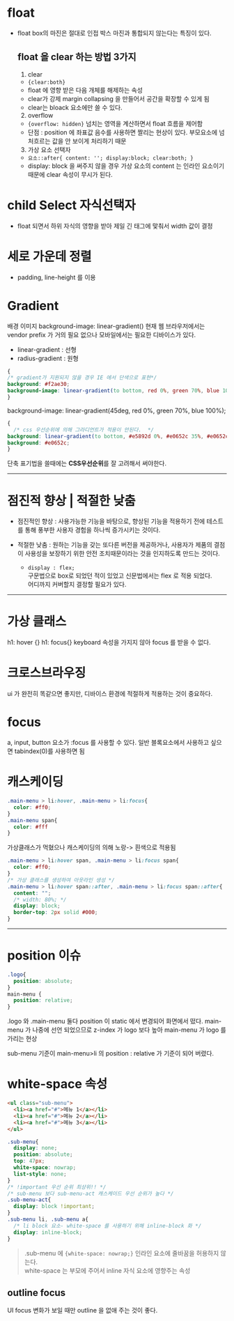 # float
- float box의 마진은 절대로 인접 박스 마진과 통합되지 않는다는 특징이 있다.

  ## float 을 clear 하는 방법 3가지
  1. clear 
    - `{clear:both}`
    - float 에 영향 받은 다음 개체를 해제하는 속성
    - clear가 강제 margin collapsing 을 만들어서 공간을 확장할 수 있게 됨
    - clear는 bloack 요소에만 쓸 수 있다.
  2. overflow
    - `{overflow: hidden}`  넘치는 영역을 계산하면서 float 흐름을 제어함
    - 단점 : position 에 좌표값 음수를 사용하면 짤리는 현상이 있다.
      부모요소에 넘처흐르는 값을 안 보이게 처리하기 때문
  3. 가상 요소 선택자
    - `요소::after{ content: ''; display:block; clear:both; }`
    - display: block 을 써주지 않을 경우 가상 요소의 content 는 인라인 요소이기 때문에  clear 속성이 무시가 된다.


# child Select 자식선택자
- float 되면서 하위 자식의 영향을 받아 제일 긴 태그에 맟춰서 width 값이 결정


# 세로 가운데 정렬
- padding, line-height 를 이용

# Gradient
배경 이미지
background-image: linear-gradient()
현재 웹 브라우저에서는 vendor prefix 가 거의 필요 없으나
모바일에서는 필요한 디바이스가 있다.

- linear-gradient : 선형
- radius-gradient : 원형

```css
{
/* gradient가 지원되지 않을 경우 IE 에서 단색으로 표현*/
background: #f2ae30; 
background-image: linear-gradient(to bottom, red 0%, green 70%, blue 100%);
}
```
background-image: linear-gradient(45deg, red 0%, green 70%, blue 100%);
```css
{
  /* css 우선순위에 의해 그라디언트가 적용이 안된다.  */
background: linear-gradient(to bottom, #e5892d 0%, #e0652c 35%, #e0652c 70%);
background: #e0652c;
}

```
단축 표기법을 쓸때에는 **CSS우선순위**를 잘 고려해서 써야한다.

___
# 점진적 향상 | 적절한 낮춤

* 점진적인 향상 : 사용가능한 기능을 바탕으로, 향상된 기능을 적용하기 전에 테스트를 통해 풍부한 사용자 경험을 하나씩 증가시키는 것이다.

* 적절한 낮춤 : 원하는 기능을 갖는 또다른 버전을 제공하거나, 사용자가 제품의 결점이 사용성을 보장하기 위한 안전 조치때문이라는 것을 인지하도록 만드는 것이다.


  - `display : flex;`  
  구문법으로 box로 되었던 적이 있었고 신문법에서는 flex 로 적용 되었다.   
  어디까지 커버할지 결정할 필요가 있다.

___
# 가상 클래스

h1: hover {}
h1: focus{} keyboard 속성을 가지지 않아 focus 를 받을 수 없다.


# 크로스브라우징 
ui 가 완전히 똑같으면 좋지만, 디바이스 환경에 적절하게 적용하는 것이 중요하다.

# focus 
a, input, button 요소가 :focus 를 사용할 수 있다.
일반 블록요소에서 사용하고 싶으면 tabindex(0)를 사용하면 됨 


# 캐스케이딩
```css
.main-menu > li:hover, .main-menu > li:focus{
  color: #ff0;
}
.main-menu span{
  color: #fff
}
```
가상클래스가 먹혔으나 캐스케이딩의 의해 노랑-> 흰색으로 적용됨 


```css
.main-menu > li:hover span, .main-menu > li:focus span{
  color: #ff0;
}
/* 가상 클래스를 생성하여 아웃라인 생성 */
.main-menu > li:hover span::after, .main-menu > li:focus span::after{
  content: "";
  /* width: 80%; */
  display: block;
  border-top: 2px solid #000;
}
```
___
# position 이슈
```css
.logo{
  position: absolute;
}
main-menu {
  position: relative;
}
```
.logo 와 .main-menu 둘다 position 이 static 에서 변경되어 화면에서 떴다.  main-menu 가 나중에 선언 되었으므로 z-index 가 logo 보다 높아 main-menu 가 logo 를 가리는 현상

sub-menu 기준이 main-menu>li 의 position : relative 가 기준이 되어 버렸다.

# white-space 속성

```html
<ul class="sub-menu">
  <li><a href="#">메뉴 1</a></li>
  <li><a href="#">메뉴 2</a></li>
  <li><a href="#">메뉴 3</a></li>
</ul>
```

```css
.sub-menu{
  display: none;
  position: absolute;
  top: 47px;
  white-space: nowrap;
  list-style: none;
}
/* !important 우선 순위 최상위!! */
/* sub-menu 보다 sub-menu-act 캐스케이드 우선 순위가 높다 */
.sub-menu-act{
  display: block !important;
}
.sub-menu li, .sub-menu a{
  /* li block 요소- white-space 를 사용하기 위해 inline-block 화 */
  display: inline-block;
}
```
> .sub-menu 에 `{white-space: nowrap;}` 인라인 요소에 줄바꿈을 허용하지 않는다.  
white-space 는 부모에 주어서 inline 자식 요소에 영향주는 속성



## outline focus
UI focus 변화가 보일 때만 outline 을 없애 주는 것이 좋다.


